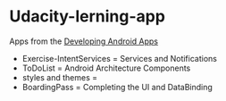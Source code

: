 # Udacity-lerning-app
Apps from the [Developing Android Apps](https://eu.udacity.com/course/new-android-fundamentals--ud851)
* Exercise-IntentServices = Services and Notifications
* ToDoList                = Android Architecture Components
* styles and themes       = 
* BoardingPass            =  Completing the UI and DataBinding
